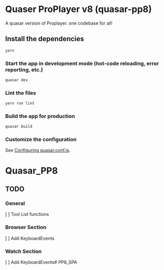 # Quaser ProPlayer v8 (quasar-pp8)

A quasar version of Proplayer. one codebase for all!

## Install the dependencies
```bash
yarn
```

### Start the app in development mode (hot-code reloading, error reporting, etc.)
```bash
quasar dev
```

### Lint the files
```bash
yarn run lint
```

### Build the app for production
```bash
quasar build
```

### Customize the configuration
See [Configuring quasar.conf.js](https://quasar.dev/quasar-cli/quasar-conf-js).
# Quasar_PP8


## TODO
### General
[ ] Tool List functions

### Browser Section
[ ] Add KeyboardEvents

### Watch Section
[ ] Add KeyboardEvents# PP8_SPA
